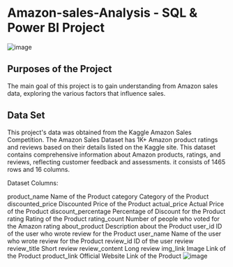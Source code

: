 # Amazon-sales-Analysis - SQL & Power BI Project 
![image](https://github.com/user-attachments/assets/80ef7bfe-7a9b-460a-99ac-a5472b3ac320)

## Purposes of the Project
The main goal of this project is to gain understanding from Amazon sales data, exploring the various factors that influence sales.

## Data Set
This project's data was obtained from the Kaggle Amazon Sales Competition. 
The Amazon Sales Dataset has 1K+ Amazon product ratings and reviews based on their details listed on the Kaggle site. This dataset contains comprehensive information about Amazon products, ratings, and reviews, reflecting customer feedback and assessments. 
it consists of 1465 rows and 16 columns.

Dataset Columns:

product_name	 Name of the Product
category 	 Category of the Product
discounted_price 	Discounted Price of the Product
actual_price 	 Actual Price of the Product
discount_percentage 	Percentage of Discount for the Product
rating 	 Rating of the Product
rating_count 	 Number of people who voted for the Amazon rating
about_product 	Description about the Product
user_id	 ID of the user who wrote review for the Product
user_name 	Name of the user who wrote review for the Product
review_id 	ID of the user review
review_title	 Short review
review_content 	Long review
img_link 	 Image Link of the Product
product_link 	Official Website Link of the Product
![image](https://github.com/user-attachments/assets/8da62bd4-f365-4289-becb-7bc59d5681a8)


